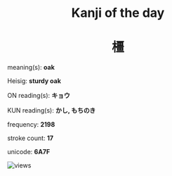 <h1 align="center">Kanji of the day</h1>
<h1 align="center">橿</h1>
<p align="left">meaning(s): <b>oak</b></p>
<p align="left">Heisig: <b>sturdy oak</b></p>
<p align="left">ON reading(s): <b>キョウ</b></p>
<p align="left">KUN reading(s): <b>かし, もちのき</b></p>
<p align="left">frequency: <b>2198</b></p>
<p align="left">stroke count: <b>17</b></p>
<p align="left">unicode: <b>6A7F</b></p>
<p align="left"><img src="https://komarev.com/ghpvc/?username=tristanwagner-kanjioftheday&label=Views&color=0e75b6&style=flat" alt="views"/></p>
